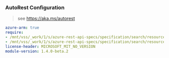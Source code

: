 ### AutoRest Configuration

> see https://aka.ms/autorest

``` yaml
azure-arm: true
require:
- /mnt/vss/_work/1/s/azure-rest-api-specs/specification/search/resource-manager/readme.md
- /mnt/vss/_work/1/s/azure-rest-api-specs/specification/search/resource-manager/readme.go.md
license-header: MICROSOFT_MIT_NO_VERSION
module-version: 1.4.0-beta.2
```